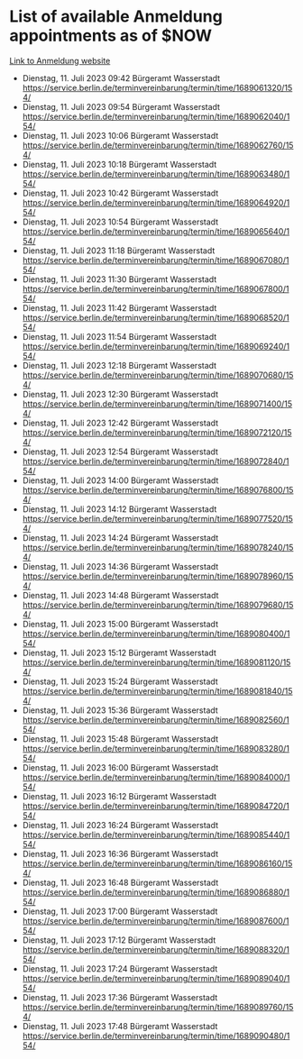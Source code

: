 # List of available Anmeldung appointments as of $NOW
[Link to Anmeldung website](https://service.berlin.de/terminvereinbarung/termin/tag.php?termin=1&anliegen[]=120686&dienstleisterlist=122210,122217,327316,122219,327312,122227,327314,122231,327346,122243,327348,122254,122252,329742,122260,329745,122262,329748,122271,327278,122273,327274,122277,327276,330436,122280,327294,122282,327290,122284,327292,122291,327270,122285,327266,122286,327264,122296,327268,150230,329760,122297,327286,122294,327284,122312,329763,122314,329775,122304,327330,122311,327334,122309,327332,317869,122281,327352,122279,329772,122283,122276,327324,122274,327326,122267,329766,122246,327318,122251,327320,122257,327322,122208,327298,122226,327300&herkunft=http%3A%2F%2Fservice.berlin.de%2Fdienstleistung%2F120686%2F)
- Dienstag, 11. Juli 2023 09:42 Bürgeramt Wasserstadt https://service.berlin.de/terminvereinbarung/termin/time/1689061320/154/
- Dienstag, 11. Juli 2023 09:54 Bürgeramt Wasserstadt https://service.berlin.de/terminvereinbarung/termin/time/1689062040/154/
- Dienstag, 11. Juli 2023 10:06 Bürgeramt Wasserstadt https://service.berlin.de/terminvereinbarung/termin/time/1689062760/154/
- Dienstag, 11. Juli 2023 10:18 Bürgeramt Wasserstadt https://service.berlin.de/terminvereinbarung/termin/time/1689063480/154/
- Dienstag, 11. Juli 2023 10:42 Bürgeramt Wasserstadt https://service.berlin.de/terminvereinbarung/termin/time/1689064920/154/
- Dienstag, 11. Juli 2023 10:54 Bürgeramt Wasserstadt https://service.berlin.de/terminvereinbarung/termin/time/1689065640/154/
- Dienstag, 11. Juli 2023 11:18 Bürgeramt Wasserstadt https://service.berlin.de/terminvereinbarung/termin/time/1689067080/154/
- Dienstag, 11. Juli 2023 11:30 Bürgeramt Wasserstadt https://service.berlin.de/terminvereinbarung/termin/time/1689067800/154/
- Dienstag, 11. Juli 2023 11:42 Bürgeramt Wasserstadt https://service.berlin.de/terminvereinbarung/termin/time/1689068520/154/
- Dienstag, 11. Juli 2023 11:54 Bürgeramt Wasserstadt https://service.berlin.de/terminvereinbarung/termin/time/1689069240/154/
- Dienstag, 11. Juli 2023 12:18 Bürgeramt Wasserstadt https://service.berlin.de/terminvereinbarung/termin/time/1689070680/154/
- Dienstag, 11. Juli 2023 12:30 Bürgeramt Wasserstadt https://service.berlin.de/terminvereinbarung/termin/time/1689071400/154/
- Dienstag, 11. Juli 2023 12:42 Bürgeramt Wasserstadt https://service.berlin.de/terminvereinbarung/termin/time/1689072120/154/
- Dienstag, 11. Juli 2023 12:54 Bürgeramt Wasserstadt https://service.berlin.de/terminvereinbarung/termin/time/1689072840/154/
- Dienstag, 11. Juli 2023 14:00 Bürgeramt Wasserstadt https://service.berlin.de/terminvereinbarung/termin/time/1689076800/154/
- Dienstag, 11. Juli 2023 14:12 Bürgeramt Wasserstadt https://service.berlin.de/terminvereinbarung/termin/time/1689077520/154/
- Dienstag, 11. Juli 2023 14:24 Bürgeramt Wasserstadt https://service.berlin.de/terminvereinbarung/termin/time/1689078240/154/
- Dienstag, 11. Juli 2023 14:36 Bürgeramt Wasserstadt https://service.berlin.de/terminvereinbarung/termin/time/1689078960/154/
- Dienstag, 11. Juli 2023 14:48 Bürgeramt Wasserstadt https://service.berlin.de/terminvereinbarung/termin/time/1689079680/154/
- Dienstag, 11. Juli 2023 15:00 Bürgeramt Wasserstadt https://service.berlin.de/terminvereinbarung/termin/time/1689080400/154/
- Dienstag, 11. Juli 2023 15:12 Bürgeramt Wasserstadt https://service.berlin.de/terminvereinbarung/termin/time/1689081120/154/
- Dienstag, 11. Juli 2023 15:24 Bürgeramt Wasserstadt https://service.berlin.de/terminvereinbarung/termin/time/1689081840/154/
- Dienstag, 11. Juli 2023 15:36 Bürgeramt Wasserstadt https://service.berlin.de/terminvereinbarung/termin/time/1689082560/154/
- Dienstag, 11. Juli 2023 15:48 Bürgeramt Wasserstadt https://service.berlin.de/terminvereinbarung/termin/time/1689083280/154/
- Dienstag, 11. Juli 2023 16:00 Bürgeramt Wasserstadt https://service.berlin.de/terminvereinbarung/termin/time/1689084000/154/
- Dienstag, 11. Juli 2023 16:12 Bürgeramt Wasserstadt https://service.berlin.de/terminvereinbarung/termin/time/1689084720/154/
- Dienstag, 11. Juli 2023 16:24 Bürgeramt Wasserstadt https://service.berlin.de/terminvereinbarung/termin/time/1689085440/154/
- Dienstag, 11. Juli 2023 16:36 Bürgeramt Wasserstadt https://service.berlin.de/terminvereinbarung/termin/time/1689086160/154/
- Dienstag, 11. Juli 2023 16:48 Bürgeramt Wasserstadt https://service.berlin.de/terminvereinbarung/termin/time/1689086880/154/
- Dienstag, 11. Juli 2023 17:00 Bürgeramt Wasserstadt https://service.berlin.de/terminvereinbarung/termin/time/1689087600/154/
- Dienstag, 11. Juli 2023 17:12 Bürgeramt Wasserstadt https://service.berlin.de/terminvereinbarung/termin/time/1689088320/154/
- Dienstag, 11. Juli 2023 17:24 Bürgeramt Wasserstadt https://service.berlin.de/terminvereinbarung/termin/time/1689089040/154/
- Dienstag, 11. Juli 2023 17:36 Bürgeramt Wasserstadt https://service.berlin.de/terminvereinbarung/termin/time/1689089760/154/
- Dienstag, 11. Juli 2023 17:48 Bürgeramt Wasserstadt https://service.berlin.de/terminvereinbarung/termin/time/1689090480/154/
